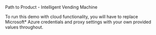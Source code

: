 Path to Product - Intelligent Vending Machine

To run this demo with cloud functionality, you will have to replace Microsoft* Azure credentials and proxy settings with your own provided values throughout.
